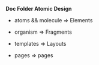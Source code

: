 **Doc Folder Atomic Design**

- atoms && molecule => Elements

- organism => Fragments

- templates => Layouts

- pages => pages
